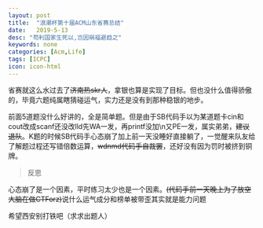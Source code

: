 ```yaml
---
layout: post
title:  "浪潮杯第十届ACM山东省赛总结"
date:   2019-5-13
desc: "苟利国家生死以,岂因祸福避趋之"
keywords: none
categories: [Acm,Life]
tags: [ICPC]
icon: icon-html
---
```


省赛就这么水过去了~~济南热skr人~~，拿银也算是实现了目标。但也没什么值得骄傲的，毕竟六题纯属瞎猜碰运气，实力还是没有到那种稳银的地步。

前面5道题没什么好讲的，全是简单题。但是由于SB代码手以为某道题卡cin和cout改成scanf还没改lld先WA一发，再printf没加\n又PE一发，属实弟弟，~~建议退队~~。K题的时候SB代码手心态崩了加上前一天没睡好直接躺了，一觉醒来队友给了解题过程还写错倍数运算，~~wdnmd代码手自裁罢~~，还好没有因为罚时被挤到铜牌。

> 反思

心态崩了是一个因素，平时练习太少也是一个因素。~~(代码手前一天晚上为了放空大脑在做CTForz)~~说什么运气成分和榜单被带歪其实就是能力问题



希望西安别打铁吧（求求出题人）
